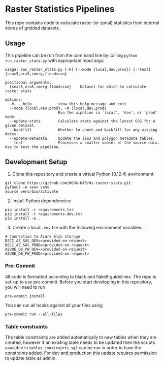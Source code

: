 # Raster Statistics Pipelines

This repo contains code to calculate raster (or zonal) statistics from internal stores of gridded datasets.

## Usage

This pipeline can be run from the command line by calling `python run_raster_stats.py` with appropriate input args:

```
usage: run_raster_stats.py [-h] [--mode {local,dev,prod}] [--test] {seas5,era5,imerg,floodscan}

positional arguments:
  {seas5,era5,imerg,floodscan}    Dataset for which to calculate raster stats

options:
  -h, --help            show this help message and exit
  --mode {local,dev,prod}, -m {local,dev,prod}
                        Run the pipeline in 'local', 'dev', or 'prod' mode.
  --update-stats        Calculate stats against the latest COG for a given dataset.
  --backfill            Whether to check and backfill for any missing dates.
  --update-metadata     Update the iso3 and polygon metadata tables.
  --test                Processes a smaller subset of the source data. Use to test the pipeline.
```

## Development Setup

1. Clone this repository and create a virtual Python (3.12.4) environment:

```
git clone https://github.com/OCHA-DAP/ds-raster-stats.git
python3 -m venv venv
source venv/bin/activate
```

2. Install Python dependencies:

```
pip install -r requirements.txt
pip install -r requirements-dev.txt
pip install -e .
```

3. Create a local `.env` file with the following environment variables:

```
# Connection to Azure blob storage
DSCI_AZ_SAS_DEV=<provided-on-request>
DSCI_AZ_SAS_PROD=<provided-on-request>
AZURE_DB_PW_DEV=<provided-on-request>
AZURE_DB_PW_PROD=<provided-on-request>
```

### Pre-Commit

All code is formatted according to black and flake8 guidelines. The repo is set-up to use pre-commit. Before you start developing in this repository, you will need to run

```
pre-commit install
```

You can run all hooks against all your files using

```
pre-commit run --all-files
```

### Table constraints
The table constraints are added automatically to new tables when they are created, however if an existing table needs to be updated then the scripts available in `tables_constraints.sql` can be run in order to have the constraints added. For dev and production this update requires permission to update table as admin.
